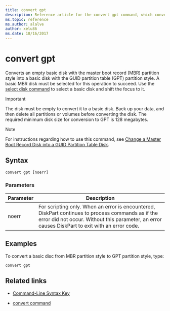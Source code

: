 ```yaml
---
title: convert gpt
description: Reference article for the convert gpt command, which converts an empty basic disk with the master boot record (MBR) partition style into a basic disk with the GUID partition table (GPT) partition style.
ms.topic: reference
ms.author: alalve
author: xelu86
ms.date: 10/16/2017
---
```



# convert gpt

Converts an empty basic disk with the master boot record (MBR) partition style into a basic disk with the GUID partition table (GPT) partition style. A basic MBR disk must be selected for this operation to succeed. Use the [select disk command](select-disk.md) to select a basic disk and shift the focus to it.

> [!IMPORTANT]
> The disk must be empty to convert it to a basic disk. Back up your data, and then delete all partitions or volumes before converting the disk. The required minimum disk size for conversion to GPT is 128 megabytes.

> [!NOTE]
> For instructions regarding how to use this command, see [Change a Master Boot Record Disk into a GUID Partition Table Disk](/previous-versions/windows/it-pro/windows-server-2008-r2-and-2008/cc725671(v=ws.11)).

## Syntax

```
convert gpt [noerr]
```

### Parameters

| Parameter | Description |
| --------- | ----------- |
| noerr | For scripting only. When an error is encountered, DiskPart continues to process commands as if the error did not occur. Without this parameter, an error causes DiskPart to exit with an error code. |

## Examples

To convert a basic disc from MBR partition style to GPT partition style, type:

```
convert gpt
```

## Related links

- [Command-Line Syntax Key](command-line-syntax-key.md)

- [convert command](convert.md)
